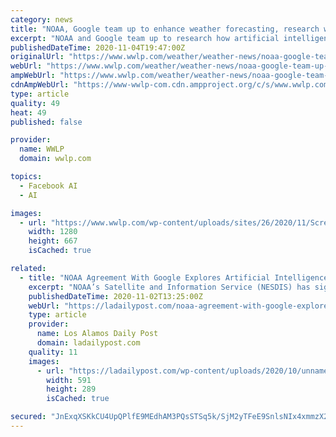```yaml
---
category: news
title: "NOAA, Google team up to enhance weather forecasting, research with artificial intelligence"
excerpt: "NOAA and Google team up to research how artificial intelligence could enhance satellite and environmental data."
publishedDateTime: 2020-11-04T19:47:00Z
originalUrl: "https://www.wwlp.com/weather/weather-news/noaa-google-team-up-to-enhance-weather-forecasting-research-with-artificial-intelligence/"
webUrl: "https://www.wwlp.com/weather/weather-news/noaa-google-team-up-to-enhance-weather-forecasting-research-with-artificial-intelligence/"
ampWebUrl: "https://www.wwlp.com/weather/weather-news/noaa-google-team-up-to-enhance-weather-forecasting-research-with-artificial-intelligence/amp/"
cdnAmpWebUrl: "https://www-wwlp-com.cdn.ampproject.org/c/s/www.wwlp.com/weather/weather-news/noaa-google-team-up-to-enhance-weather-forecasting-research-with-artificial-intelligence/amp/"
type: article
quality: 49
heat: 49
published: false

provider:
  name: WWLP
  domain: wwlp.com

topics:
  - Facebook AI
  - AI

images:
  - url: "https://www.wwlp.com/wp-content/uploads/sites/26/2020/11/Screen-Shot-2020-11-04-at-2.59.59-PM.jpg?w=1280"
    width: 1280
    height: 667
    isCached: true

related:
  - title: "NOAA Agreement With Google Explores Artificial Intelligence Use To Enhance Environmental Monitoring And Weather Prediction"
    excerpt: "NOAA’s Satellite and Information Service (NESDIS) has signed an agreement with Google to explore the benefits of Artificial Intelligence (AI) and Machine Learning (ML) for enhancing NOAA’s use of satellite and environmental data."
    publishedDateTime: 2020-11-02T13:25:00Z
    webUrl: "https://ladailypost.com/noaa-agreement-with-google-explores-artificial-intelligence-use-to-enhance-environmental-monitoring-and-weather-prediction/"
    type: article
    provider:
      name: Los Alamos Daily Post
      domain: ladailypost.com
    quality: 11
    images:
      - url: "https://ladailypost.com/wp-content/uploads/2020/10/unnamed-12-e1603842430408.jpg"
        width: 591
        height: 289
        isCached: true

secured: "JnExqXSKkCU4UpQPlfE9MEdhAM3PQsSTSq5k/SjM2yTFeE9SnlsNIx4xmmzX2RgP25ZB6+ISPYGNPsrdFX2ukcIr8USHR2X0hvObf9n4O/X+A7pR1GZSBLKcD4Um0y7wGqWt1S2xJenApVDvJPTclrExMrjGW0cPSEDl5YabpUyihOrQF/VXbuJMO9GbAbKuPKO1PZI+bGJm61OrkiGucGe+IOGkDiklFdVbZdH5PWsP+lgUDts5PHStTqauRvqbTkwoWz/QsYl/Ltfrm2lNvsQX/cluJESXWv/JHDMen8jQnA4OiUor/qrAMCoihJ5splsESGnYxnDLZCBFhytRhfJW7uMsI+z7MUEOmdr/00c=;9fHZCHNEnwjf5JHtssh21A=="
---
```


